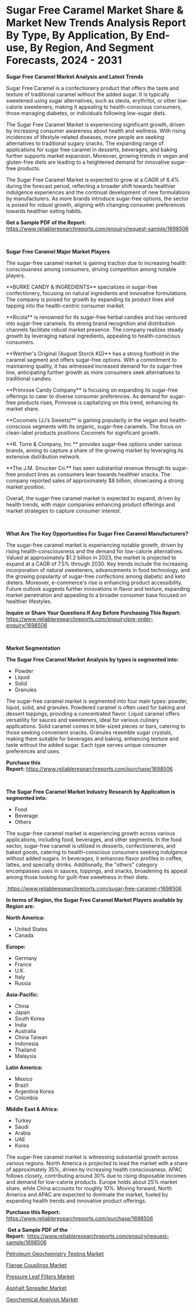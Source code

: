 <p><h1>Sugar Free Caramel Market Share & Market New Trends Analysis Report By Type, By Application, By End-use, By Region, And Segment Forecasts, 2024 - 2031</h1></p><p><strong>Sugar Free Caramel Market Analysis and Latest Trends</strong></p>
<p><p>Sugar Free Caramel is a confectionery product that offers the taste and texture of traditional caramel without the added sugar. It is typically sweetened using sugar alternatives, such as stevia, erythritol, or other low-calorie sweeteners, making it appealing to health-conscious consumers, those managing diabetes, or individuals following low-sugar diets.</p><p>The Sugar Free Caramel Market is experiencing significant growth, driven by increasing consumer awareness about health and wellness. With rising incidences of lifestyle-related diseases, more people are seeking alternatives to traditional sugary snacks. The expanding range of applications for sugar free caramel in desserts, beverages, and baking further supports market expansion. Moreover, growing trends in vegan and gluten-free diets are leading to a heightened demand for innovative sugar-free products.</p><p>The Sugar Free Caramel Market is expected to grow at a CAGR of 6.4% during the forecast period, reflecting a broader shift towards healthier indulgence experiences and the continual development of new formulations by manufacturers. As more brands introduce sugar-free options, the sector is poised for robust growth, aligning with changing consumer preferences towards healthier eating habits.</p></p>
<p><strong>Get a Sample PDF of the Report:&nbsp;</strong> <a href="https://www.reliableresearchreports.com/enquiry/request-sample/1698506?utm_campaign=28&utm_medium=2&utm_source=Github&utm_content=ia&utm_term=20102024&utm_id=sugar-free-caramel">https://www.reliableresearchreports.com/enquiry/request-sample/1698506</a></p>
<p>&nbsp;</p>
<p><strong>Sugar Free Caramel Major Market Players</strong></p>
<p><p>The sugar-free caramel market is gaining traction due to increasing health consciousness among consumers, driving competition among notable players. </p><p>**BURKE CANDY & INGREDIENTS** specializes in sugar-free confectionery, focusing on natural ingredients and innovative formulations. The company is poised for growth by expanding its product lines and tapping into the health-centric consumer market. </p><p>**Ricola** is renowned for its sugar-free herbal candies and has ventured into sugar-free caramels. Its strong brand recognition and distribution channels facilitate robust market presence. The company realizes steady growth by leveraging natural ingredients, appealing to health-conscious consumers. </p><p>**Werther's Original (August Storck KG)** has a strong foothold in the caramel segment and offers sugar-free options. With a commitment to maintaining quality, it has witnessed increased demand for its sugar-free line, anticipating further growth as more consumers seek alternatives to traditional candies.</p><p>**Primrose Candy Company** is focusing on expanding its sugar-free offerings to cater to diverse consumer preferences. As demand for sugar-free products rises, Primrose is capitalizing on this trend, enhancing its market share.</p><p>**Cocomels (JJ’s Sweets)** is gaining popularity in the vegan and health-conscious segments with its organic, sugar-free caramels. The focus on clean-label products positions Cocomels for significant growth.</p><p>**R. Torre & Company, Inc.** provides sugar-free options under various brands, aiming to capture a share of the growing market by leveraging its extensive distribution network. </p><p>**The J.M. Smucker Co.** has seen substantial revenue through its sugar-free product lines as consumers lean towards healthier snacks. The company reported sales of approximately $8 billion, showcasing a strong market position.</p><p>Overall, the sugar-free caramel market is expected to expand, driven by health trends, with major companies enhancing product offerings and market strategies to capture consumer interest.</p></p>
<p>&nbsp;</p>
<p><strong>What Are The Key Opportunities For Sugar Free Caramel Manufacturers?</strong></p>
<p><p>The sugar-free caramel market is experiencing notable growth, driven by rising health-consciousness and the demand for low-calorie alternatives. Valued at approximately $1.2 billion in 2023, the market is projected to expand at a CAGR of 7.5% through 2030. Key trends include the increasing incorporation of natural sweeteners, advancements in food technology, and the growing popularity of sugar-free confections among diabetic and keto dieters. Moreover, e-commerce's rise is enhancing product accessibility. Future outlook suggests further innovations in flavor and texture, expanding market penetration and appealing to a broader consumer base focused on healthier lifestyles.</p></p>
<p><strong>Inquire or Share Your Questions If Any Before Purchasing This Report:</strong> <a href="https://www.reliableresearchreports.com/enquiry/pre-order-enquiry/1698506?utm_campaign=28&utm_medium=2&utm_source=Github&utm_content=ia&utm_term=20102024&utm_id=sugar-free-caramel">https://www.reliableresearchreports.com/enquiry/pre-order-enquiry/1698506</a></p>
<p>&nbsp;</p>
<p><strong>Market Segmentation</strong></p>
<p><strong>The Sugar Free Caramel Market Analysis by types is segmented into:</strong></p>
<p><ul><li>Powder</li><li>Liquid</li><li>Solid</li><li>Granules</li></ul></p>
<p><p>The sugar-free caramel market is segmented into four main types: powder, liquid, solid, and granules. Powdered caramel is often used for baking and dessert toppings, providing a concentrated flavor. Liquid caramel offers versatility for sauces and sweeteners, ideal for various culinary applications. Solid caramel comes in bite-sized pieces or bars, catering to those seeking convenient snacks. Granules resemble sugar crystals, making them suitable for beverages and baking, enhancing texture and taste without the added sugar. Each type serves unique consumer preferences and uses.</p></p>
<p><strong>Purchase this Report:&nbsp;</strong><a href="https://www.reliableresearchreports.com/purchase/1698506?utm_campaign=28&utm_medium=2&utm_source=Github&utm_content=ia&utm_term=20102024&utm_id=sugar-free-caramel">https://www.reliableresearchreports.com/purchase/1698506</a></p>
<p>&nbsp;</p>
<p><strong>The Sugar Free Caramel Market Industry Research by Application is segmented into:</strong></p>
<p><ul><li>Food</li><li>Beverage</li><li>Others</li></ul></p>
<p><p>The sugar-free caramel market is experiencing growth across various applications, including food, beverages, and other segments. In the food sector, sugar-free caramel is utilized in desserts, confectioneries, and baked goods, catering to health-conscious consumers seeking indulgence without added sugars. In beverages, it enhances flavor profiles in coffee, lattes, and specialty drinks. Additionally, the "others" category encompasses uses in sauces, toppings, and snacks, broadening its appeal among those looking for guilt-free sweetness in their diets.</p></p>
<p><a href="https://www.reliableresearchreports.com/sugar-free-caramel-r1698506?utm_campaign=28&utm_medium=2&utm_source=Github&utm_content=ia&utm_term=20102024&utm_id=sugar-free-caramel">&nbsp;https://www.reliableresearchreports.com/sugar-free-caramel-r1698506</a></p>
<p><strong>In terms of Region, the Sugar Free Caramel Market Players available by Region are:</strong></p>
<p>
    <p> <strong> North America: </strong>
        <ul>
            <li>United States</li>
            <li>Canada</li>
        </ul>
        </p> 
    <p> <strong> Europe: </strong>
        <ul>
            <li>Germany</li>
            <li>France</li>
            <li>U.K.</li>
            <li>Italy</li>
            <li>Russia</li>
        </ul>
        </p> 
    <p> <strong> Asia-Pacific: </strong>
        <ul>
            <li>China</li>
            <li>Japan</li>
            <li>South Korea</li>
            <li>India</li>
            <li>Australia</li>
            <li>China Taiwan</li>
            <li>Indonesia</li>
            <li>Thailand</li>
            <li>Malaysia</li>
        </ul>
        </p> 
    <p> <strong> Latin America: </strong>
        <ul>
            <li>Mexico</li>
            <li>Brazil</li>
            <li>Argentina Korea</li>
            <li>Colombia</li>
        </ul>
        </p> 
    <p> <strong> Middle East & Africa: </strong>
        <ul>
            <li>Turkey</li>
            <li>Saudi</li>
            <li>Arabia</li>
            <li>UAE</li>
            <li>Korea</li>
        </ul>
    </p>
    </p>
<p><p>The sugar-free caramel market is witnessing substantial growth across various regions. North America is projected to lead the market with a share of approximately 35%, driven by increasing health consciousness. APAC follows closely, contributing around 30% due to rising disposable incomes and demand for low-calorie products. Europe holds about 25% market share, while China accounts for roughly 10%. Moving forward, North America and APAC are expected to dominate the market, fueled by expanding health trends and innovative product offerings.</p></p>
<p><strong>Purchase this Report: </strong><a href="https://www.reliableresearchreports.com/purchase/1698506?utm_campaign=28&utm_medium=2&utm_source=Github&utm_content=ia&utm_term=20102024&utm_id=sugar-free-caramel">https://www.reliableresearchreports.com/purchase/1698506</a></p>
<p>&nbsp;<strong>Get a Sample PDF of the Report:&nbsp;&nbsp;</strong><a href="https://www.reliableresearchreports.com/enquiry/request-sample/1698506?utm_campaign=28&utm_medium=2&utm_source=Github&utm_content=ia&utm_term=20102024&utm_id=sugar-free-caramel">https://www.reliableresearchreports.com/enquiry/request-sample/1698506</a></p>
<p><strong></strong></p>
<p><p><a href="https://github.com/OrlandoHBarks/Market-Research-Report-List-1/blob/main/petroleum-geochemistry-testing-market.md?utm_campaign=28&utm_medium=2&utm_source=Github&utm_content=ia&utm_term=20102024&utm_id=sugar-free-caramel">Petroleum Geochemistry Testing Market</a></p><p><a href="https://issuu.com/reportprime-2/docs/flange-couplings-market-size-2030.p_10072b8776b604?utm_campaign=28&utm_medium=2&utm_source=Github&utm_content=ia&utm_term=20102024&utm_id=sugar-free-caramel">Flange Couplings Market</a></p><p><a href="https://issuu.com/reportprime-2/docs/pressure-leaf-filters-market-size-2_6001c52f99d880?utm_campaign=28&utm_medium=2&utm_source=Github&utm_content=ia&utm_term=20102024&utm_id=sugar-free-caramel">Pressure Leaf Filters Market</a></p><p><a href="https://www.linkedin.com/pulse/trends-global-asphalt-spreader-market-forecast-analysis-2024--ytd1f?utm_campaign=28&utm_medium=2&utm_source=Github&utm_content=ia&utm_term=20102024&utm_id=sugar-free-caramel">Asphalt Spreader Market</a></p><p><a href="https://github.com/NathanColeman327/Market-Research-Report-List-1/blob/main/geochemical-analysis-market.md?utm_campaign=28&utm_medium=2&utm_source=Github&utm_content=ia&utm_term=20102024&utm_id=sugar-free-caramel">Geochemical Analysis Market</a></p></p>